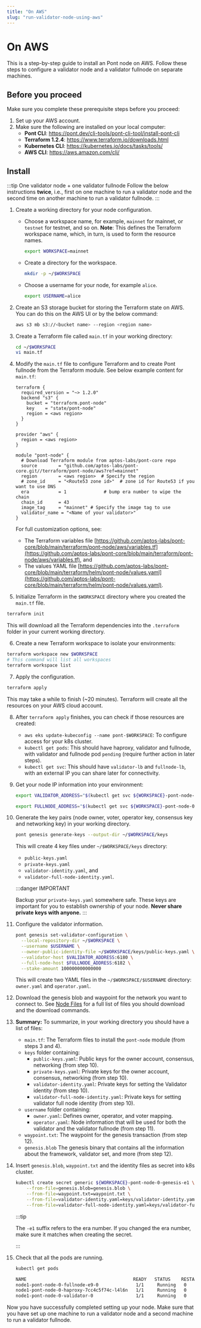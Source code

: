```yaml
---
title: "On AWS"
slug: "run-validator-node-using-aws"
---
```


# On AWS

This is a step-by-step guide to install an Pont node on AWS. Follow these steps to configure a validator node and a validator fullnode on separate machines. 

## Before you proceed

Make sure you complete these prerequisite steps before you proceed:

1. Set up your AWS account. 
2. Make sure the following are installed on your local computer:
   - **Pont CLI**: https://pont.dev/cli-tools/pont-cli-tool/install-pont-cli
   - **Terraform 1.2.4**: https://www.terraform.io/downloads.html
   - **Kubernetes CLI**: https://kubernetes.io/docs/tasks/tools/
   - **AWS CLI**: https://aws.amazon.com/cli/

## Install

:::tip One validator node + one validator fullnode
Follow the below instructions **twice**, i.e., first on one machine to run a validator node and the second time on another machine to run a validator fullnode. 
:::

1. Create a working directory for your node configuration.

    * Choose a workspace name, for example, `mainnet` for mainnet, or `testnet` for testnet, and so on. **Note**: This defines the Terraform workspace name, which, in turn, is used to form the resource names.

      ```bash
      export WORKSPACE=mainnet
      ```

    * Create a directory for the workspace.

      ```bash
      mkdir -p ~/$WORKSPACE
      ```
    
    * Choose a username for your node, for example `alice`.

      ```bash
      export USERNAME=alice
      ```

2. Create an S3 storage bucket for storing the Terraform state on AWS. You can do this on the AWS UI or by the below command: 

      ```bash
      aws s3 mb s3://<bucket name> --region <region name>
      ```

3. Create a Terraform file called `main.tf` in your working directory:

    ```bash
    cd ~/$WORKSPACE
    vi main.tf
    ```

4. Modify the `main.tf` file to configure Terraform and to create Pont fullnode from the Terraform module. See below example content for `main.tf`:

    ```
    terraform {
      required_version = "~> 1.2.0"
      backend "s3" {
        bucket = "terraform.pont-node"
        key    = "state/pont-node"
        region = <aws region>
      }
    }

    provider "aws" {
      region = <aws region>
    }

    module "pont-node" {
      # Download Terraform module from aptos-labs/pont-core repo
      source        = "github.com/aptos-labs/pont-core.git//terraform/pont-node/aws?ref=mainnet"
      region        = <aws region>  # Specify the region
      # zone_id     = "<Route53 zone id>"  # zone id for Route53 if you want to use DNS
      era           = 1              # bump era number to wipe the chain
      chain_id      = 43
      image_tag     = "mainnet" # Specify the image tag to use
      validator_name = "<Name of your validator>"
    }
    ```

    For full customization options, see:
      - The Terraform variables file [https://github.com/aptos-labs/pont-core/blob/main/terraform/pont-node/aws/variables.tf](https://github.com/aptos-labs/pont-core/blob/main/terraform/pont-node/aws/variables.tf), and 
      - The values YAML file [https://github.com/aptos-labs/pont-core/blob/main/terraform/helm/pont-node/values.yaml](https://github.com/aptos-labs/pont-core/blob/main/terraform/helm/pont-node/values.yaml).

5. Initialize Terraform in the `$WORKSPACE` directory where you created the `main.tf` file.

  ```bash
  terraform init
  ```
This will download all the Terraform dependencies into the `.terraform` folder in your current working directory.

6. Create a new Terraform workspace to isolate your environments:

  ```bash
  terraform workspace new $WORKSPACE
  # This command will list all workspaces
  terraform workspace list
  ```

7. Apply the configuration.

  ```bash
  terraform apply
  ```

  This may take a while to finish (~20 minutes). Terraform will create all the resources on your AWS cloud account.

8. After `terraform apply` finishes, you can check if those resources are created:

    - `aws eks update-kubeconfig --name pont-$WORKSPACE`: To configure access for your k8s cluster.
    - `kubectl get pods`: This should have haproxy, validator and fullnode, with validator and fullnode pod `pending` (require further action in later steps).
    - `kubectl get svc`: This should have `validator-lb` and `fullnode-lb`, with an external IP you can share later for connectivity.

9. Get your node IP information into your environment:

    ```bash
    export VALIDATOR_ADDRESS="$(kubectl get svc ${WORKSPACE}-pont-node-0-validator-lb --output jsonpath='{.status.loadBalancer.ingress[0].hostname}')"

    export FULLNODE_ADDRESS="$(kubectl get svc ${WORKSPACE}-pont-node-0-fullnode-lb --output jsonpath='{.status.loadBalancer.ingress[0].hostname}')"
    ```

10. Generate the key pairs (node owner, voter, operator key, consensus key and networking key) in your working directory.

    ```bash
    pont genesis generate-keys --output-dir ~/$WORKSPACE/keys
    ```

    This will create 4 key files under `~/$WORKSPACE/keys` directory: 
      - `public-keys.yaml`
      - `private-keys.yaml`
      - `validator-identity.yaml`, and
      - `validator-full-node-identity.yaml`.
      
      :::danger IMPORTANT

       Backup your `private-keys.yaml` somewhere safe. These keys are important for you to establish ownership of your node. **Never share private keys with anyone.**
      :::

11. Configure the validator information. 

    ```bash
    pont genesis set-validator-configuration \
      --local-repository-dir ~/$WORKSPACE \
      --username $USERNAME \
      --owner-public-identity-file ~/$WORKSPACE/keys/public-keys.yaml \
      --validator-host $VALIDATOR_ADDRESS:6180 \
      --full-node-host $FULLNODE_ADDRESS:6182 \
      --stake-amount 100000000000000

    ```

    This will create two YAML files in the `~/$WORKSPACE/$USERNAME` directory: `owner.yaml` and `operator.yaml`. 

12. Download the genesis blob and waypoint for the network you want to connect to. See [Node Files](/nodes/node-files.md) for a full list of files you should download and the download commands. 


13. **Summary:** To summarize, in your working directory you should have a list of files:
    - `main.tf`: The Terraform files to install the `pont-node` module (from steps 3 and 4).
    - `keys` folder containing:
      - `public-keys.yaml`: Public keys for the owner account, consensus, networking (from step 10).
      - `private-keys.yaml`: Private keys for the owner account, consensus, networking (from step 10).
      - `validator-identity.yaml`: Private keys for setting the Validator identity (from step 10).
      - `validator-full-node-identity.yaml`: Private keys for setting validator full node identity (from step 10).
    - `username` folder containing: 
      - `owner.yaml`: Defines owner, operator, and voter mapping. 
      - `operator.yaml`: Node information that will be used for both the validator and the validator fullnode (from step 11). 
    - `waypoint.txt`: The waypoint for the genesis transaction (from step 12).
    - `genesis.blob` The genesis binary that contains all the information about the framework, validator set, and more (from step 12).

14. Insert `genesis.blob`, `waypoint.txt` and the identity files as secret into k8s cluster.

    ```bash
    kubectl create secret generic ${WORKSPACE}-pont-node-0-genesis-e1 \
        --from-file=genesis.blob=genesis.blob \
        --from-file=waypoint.txt=waypoint.txt \
        --from-file=validator-identity.yaml=keys/validator-identity.yaml \
        --from-file=validator-full-node-identity.yaml=keys/validator-full-node-identity.yaml
    ```

    :::tip
    
    The `-e1` suffix refers to the era number. If you changed the era number, make sure it matches when creating the secret.

    :::


15. Check that all the pods are running.

    ```bash
    kubectl get pods

    NAME                                        READY   STATUS    RESTARTS   AGE
    node1-pont-node-0-fullnode-e9-0              1/1     Running   0          4h31m
    node1-pont-node-0-haproxy-7cc4c5f74c-l4l6n   1/1     Running   0          4h40m
    node1-pont-node-0-validator-0                1/1     Running   0          4h30m
    ```

Now you have successfully completed setting up your node. Make sure that you have set up one machine to run a validator node and a second machine to run a validator fullnode.
